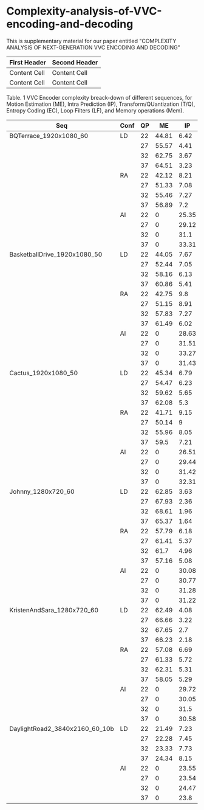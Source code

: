# Complexity-analysis-of-VVC-encoding-and-decoding
This is supplementary material for our paper entitled "COMPLEXITY ANALYSIS OF NEXT-GENERATION VVC ENCODING AND DECODING"

| First Header  | Second Header |
| ------------- | ------------- |
| Content Cell  | Content Cell  |
| Content Cell  | Content Cell  |


Table. 1 VVC Encoder complexity breack-down of different sequences, for Motion Estimation (ME), Intra Prediction (IP), Transform/QUantization (T/Q), Entropy Coding (EC), Loop Filters (LF), and Memory operations (Mem).

|Seq	|Conf	|QP	|ME	|IP	|T/Q	|EC	|LF	|Mem|
|-------|-------|---|---|---|-------|---|---|---|
|BQTerrace_1920x1080_60	|LD	|22	|44.81	|6.42	|28.55	|12.01	|1.57	|3.39|
|	|	|27	|55.57	|4.41	|23.74	|7.01	|3.1	|2.89|
|	|	|32	|62.75	|3.67	|17.11	|4.29	|5.86	|2.61|
|	|	|37	|64.51	|3.23	|13		|2.95	|9.52	|2.35|
|	|RA	|22	|42.12	|8.21	|30.91	|10.85	|1.3	|3.69|
|	|	|27	|51.33	|7.08	|24.65	|7.02	|3.39	|3.07|
|	|	|32	|55.46	|7.27	|18.82	|5.23	|6.22	|2.86|
|	|	|37	|56.89	|7.2	|14.36	|4.14	|9.98	|2.43|
|	|AI	|22	|0		|25.35	|48.94	|15.82	|1.21	|4.34|
|	|	|27	|0		|29.12	|46.16	|14.91	|1.26	|3.96|
|	|	|32	|0		|31.1	|42.92	|14.8	|1.71	|4.18|
|	|	|37	|0		|33.31	|40.59	|13.62	|2.52	|3.77|
|BasketballDrive_1920x1080_50	|LD	|22	|44.05	|7.67	|32.11	|7.74	|1.1	|3.92|
|	|	|27	|52.44	|7.05	|24.88	|5.99	|1.88	|3.32|
|	|	|32	|58.16	|6.13	|19.83	|4.68	|2.99	|3.39|
|	|	|37	|60.86	|5.41	|16.61	|3.76	|5.02	|3.05|
|	|RA	|22	|42.75	|9.8	|31.55	|7.84	|1.12	|3.87|
|	|	|27	|51.15	|8.91	|24.81	|5.86	|1.9	|3.72|
|	|	|32	|57.83	|7.27	|20.08	|4.48	|3.05	|3.27|
|	|	|37	|61.49	|6.02	|16.5	|3.41	|5.13	|2.92|
|	|AI	|22	|0		|28.63	|48.33	|13.6	|0.95	|4.04|
|	|	|27	|0		|31.51	|44.41	|12.36	|1.82	|4.14|
|	|	|32	|0		|33.27	|40.45	|11.6	|3.27	|4.3|
|	|	|37	|0		|31.43	|38.36	|10.49	|7.11	|4.1|
|Cactus_1920x1080_50	|LD	|22	|45.34	|6.79	|31.15	|8.63	|1.37	|3.5|
|	|	|27	|54.47	|6.23	|23.04	|6.31	|2.7	|3.42|
|	|	|32	|59.62	|5.65	|18.49	|4.64	|3.92	|3.19|
|	|	|37	|62.08	|5.3	|15.96	|3.61	|5.21	|2.82|
|	|RA	|22	|41.71	|9.15	|31.9	|8.86	|1.36	|4.05|
|	|	|27	|50.14	|9		|24.55	|6.49	|2.6	|3.59|
|	|	|32	|55.96	|8.05	|19.71	|4.9	|3.94	|3.24|
|	|	|37	|59.5	|7.21	|16.36	|3.81	|5.34	|2.93|
|	|AI	|22	|0		|26.51	|49.55	|14.99	|0.74	|4.15|
|	|	|27	|0		|29.44	|46.36	|13.65	|1.25	|4.15|
|	|	|32	|0		|31.42	|42.75	|13.28	|1.93	|4.43|
|	|	|37	|0		|32.31	|40.74	|12.12	|3.36	|4.31|
|Johnny_1280x720_60	|LD	|22	|62.85	|3.63	|17.53	|4.52	|5.56	|2.76|
|	|	|27	|67.93	|2.36	|11.16	|2.58	|10.15	|2.11|
|	|	|32	|68.61	|1.96	|7.87	|1.74	|13.48	|2.03|
|	|	|37	|65.37	|1.64	|5.94	|1.27	|18.49	|1.88|
|	|RA	|22	|57.79	|6.18	|19.3	|5.32	|5.24	|2.76|
|	|	|27	|61.41	|5.37	|13.39	|3.6	|9.82	|2.38|
|	|	|32	|61.7	|4.96	|10.79	|2.93	|12.47	|2.23|
|	|	|37	|57.16	|5.08	|9.6	|2.54	|17.03	|2.02|
|	|AI	|22	|0		|30.08	|44.55	|14.06	|1.98	|4.07|
|	|	|27	|0		|30.77	|42.73	|13.37	|3.33	|3.98|
|	|	|32	|0		|31.28	|40.52	|12.52	|5.03	|3.92|
|	|	|37	|0		|31.22	|37.61	|10.85	|8.51	|3.96|
|KristenAndSara_1280x720_60	|LD	|22	|62.49	|4.08	|17.77	|4.57	|4.94	|2.77|
|	|	|27	|66.66	|3.22	|12.65	|3.15	|8.13	|2.3 |
|	|	|32	|67.65	|2.7	|9.8	|2.23	|10.88	|2.18|
|	|	|37	|66.23	|2.18	|7.6	|1.61	|14.85	|2.08|
|	|RA	|22	|57.08	|6.69	|19.86	|5.62	|4.58	|2.85|
|	|	|27	|61.33	|5.72	|14.43	|3.91	|8.11	|2.49|
|	|	|32	|62.31	|5.31	|11.74	|3.16	|10.19	|2.34|
|	|	|37	|58.05	|5.29	|10.17	|2.8	|15.36	|2.1 |
|	|AI	|22	|0		|29.72	|44.68	|14.1	|1.96	|4.14|
|	|	|27	|0		|30.05	|42.94	|13.73	|3.13	|4.38|
|	|	|32	|0		|31.5	|40.12	|13.18	|4.51	|4.17|
|	|	|37	|0		|30.58	|38.7	|12.01	|7.25	|4.08|
|DaylightRoad2_3840x2160_60_10b	|LD	|22	|21.49	|7.23	|41.03	|23.96	|0.31	|3.25|
|	|	|27	|22.28	|7.45	|41.65	|22.11	|0.34	|3.32|
|	|	|32	|23.33	|7.73	|42.09	|20.07	|0.37	|3.29|
|	|	|37	|24.34	|8.15	|42.15	|18.14	|0.42	|3.52|
|	|AI	|22	|0		|23.55	|46.62	|22.48	|0.6	|3.27|
|	|	|27	|0		|23.54	|47.14	|21.92	|0.59	|3.35|
|	|	|32	|0		|24.47	|47.07	|20.85	|0.6	|3.5 |
|	|	|37	|0		|23.8	|48.45	|19.79	|0.67	|3.64|
